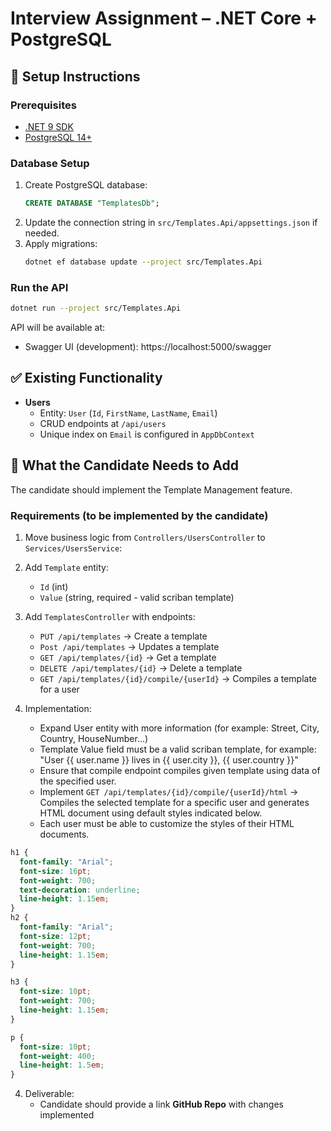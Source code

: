 # Interview Assignment – .NET Core + PostgreSQL

## 🚀 Setup Instructions

### Prerequisites
- [.NET 9 SDK](https://dotnet.microsoft.com/en-us/download)
- [PostgreSQL 14+](https://www.postgresql.org/download/)

### Database Setup
1. Create PostgreSQL database:
   ```sql
   CREATE DATABASE "TemplatesDb";
   ```
2. Update the connection string in `src/Templates.Api/appsettings.json` if needed.
3. Apply migrations:
   ```bash
   dotnet ef database update --project src/Templates.Api
   ```

### Run the API
```bash
dotnet run --project src/Templates.Api
```

API will be available at:
- Swagger UI (development): https://localhost:5000/swagger

## ✅ Existing Functionality
- **Users**
  - Entity: `User` (`Id`, `FirstName`, `LastName`, `Email`)
  - CRUD endpoints at `/api/users`
  - Unique index on `Email` is configured in `AppDbContext`

## 📝 What the Candidate Needs to Add
The candidate should implement the Template Management feature.

### Requirements (to be implemented by the candidate)
1. Move business logic from `Controllers/UsersController` to `Services/UsersService`:

2. Add `Template` entity:
   - `Id` (int)
   - `Value` (string, required - valid scriban template)

3. Add `TemplatesController` with endpoints:
   - `PUT /api/templates` → Create a template
   - `Post /api/templates` → Updates a template
   - `GET /api/templates/{id}` → Get a template
   - `DELETE /api/templates/{id}` → Delete a template
   - `GET /api/templates/{id}/compile/{userId}` → Compiles a template for a user

4. Implementation:
   - Expand User entity with more information (for example: Street, City, Country, HouseNumber...)
   - Template Value field must be a valid scriban template, for example: "User {{ user.name }} lives in {{ user.city }}, {{ user.country }}"
   - Ensure that compile endpoint compiles given template using data of the specified user.
   - Implement `GET /api/templates/{id}/compile/{userId}/html` → Compiles the selected template for a specific user and generates HTML document using default styles indicated below.
   - Each user must be able to customize the styles of their HTML documents.
  
```css
h1 {
  font-family: "Arial";
  font-size: 16pt;
  font-weight: 700;
  text-decoration: underline;
  line-height: 1.15em;
}
h2 {
  font-family: "Arial";
  font-size: 12pt;
  font-weight: 700;
  line-height: 1.15em;
}

h3 {
  font-size: 10pt;
  font-weight: 700;
  line-height: 1.15em;
}

p {
  font-size: 10pt;
  font-weight: 400;
  line-height: 1.5em;
}
```

4. Deliverable:
   - Candidate should provide a link **GitHub Repo** with changes implemented
